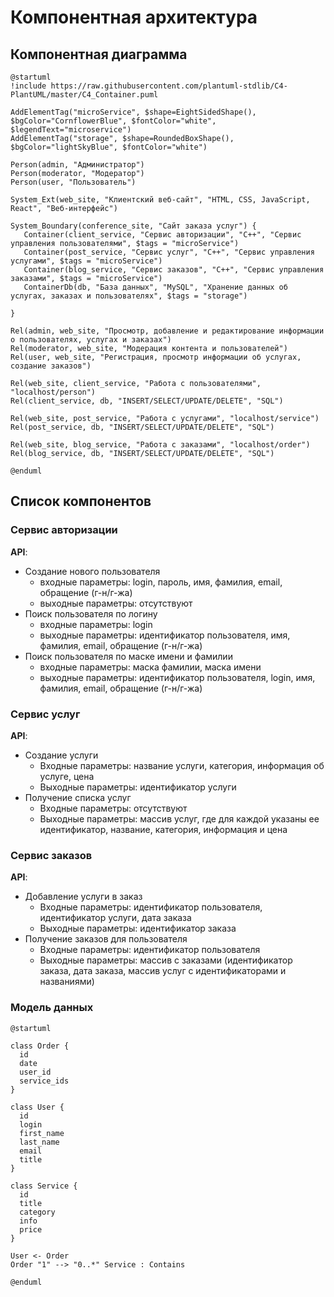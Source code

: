 # Компонентная архитектура
<!-- Состав и взаимосвязи компонентов системы между собой и внешними системами с указанием протоколов, ключевые технологии, используемые для реализации компонентов.
Диаграмма контейнеров C4 и текстовое описание. 
-->
## Компонентная диаграмма

```plantuml
@startuml
!include https://raw.githubusercontent.com/plantuml-stdlib/C4-PlantUML/master/C4_Container.puml

AddElementTag("microService", $shape=EightSidedShape(), $bgColor="CornflowerBlue", $fontColor="white", $legendText="microservice")
AddElementTag("storage", $shape=RoundedBoxShape(), $bgColor="lightSkyBlue", $fontColor="white")

Person(admin, "Администратор")
Person(moderator, "Модератор")
Person(user, "Пользователь")

System_Ext(web_site, "Клиентский веб-сайт", "HTML, CSS, JavaScript, React", "Веб-интерфейс")

System_Boundary(conference_site, "Сайт заказа услуг") {
   Container(client_service, "Сервис авторизации", "C++", "Сервис управления пользователями", $tags = "microService")    
   Container(post_service, "Сервис услуг", "C++", "Сервис управления услугами", $tags = "microService") 
   Container(blog_service, "Сервис заказов", "C++", "Сервис управления заказами", $tags = "microService")   
   ContainerDb(db, "База данных", "MySQL", "Хранение данных об услугах, заказах и пользователях", $tags = "storage")
   
}

Rel(admin, web_site, "Просмотр, добавление и редактирование информации о пользователях, услугах и заказах")
Rel(moderator, web_site, "Модерация контента и пользователей")
Rel(user, web_site, "Регистрация, просмотр информации об услугах, создание заказов")

Rel(web_site, client_service, "Работа с пользователями", "localhost/person")
Rel(client_service, db, "INSERT/SELECT/UPDATE/DELETE", "SQL")

Rel(web_site, post_service, "Работа с услугами", "localhost/service")
Rel(post_service, db, "INSERT/SELECT/UPDATE/DELETE", "SQL")

Rel(web_site, blog_service, "Работа с заказами", "localhost/order")
Rel(blog_service, db, "INSERT/SELECT/UPDATE/DELETE", "SQL")

@enduml
```
## Список компонентов  

### Сервис авторизации
**API**:
-	Создание нового пользователя
      - входные параметры: login, пароль, имя, фамилия, email, обращение (г-н/г-жа)
      - выходные параметры: отсутствуют
-	Поиск пользователя по логину
     - входные параметры:  login
     - выходные параметры: идентификатор пользователя, имя, фамилия, email, обращение (г-н/г-жа)
-	Поиск пользователя по маске имени и фамилии
     - входные параметры: маска фамилии, маска имени
     - выходные параметры: идентификатор пользователя, login, имя, фамилия, email, обращение (г-н/г-жа)

### Сервис услуг
**API**:
- Создание услуги
  - Входные параметры: название услуги, категория, информация об услуге, цена
  - Выходные параметры: идентификатор услуги
- Получение списка услуг
  - Входные параметры: отсутствуют
  - Выходные параметры: массив услуг, где для каждой указаны ее идентификатор, название, категория, информация и цена

### Сервис заказов
**API**:
- Добавление услуги в заказ
  - Входные параметры: идентификатор пользователя, идентификатор услуги, дата заказа
  - Выходные параметры: идентификатор заказа
- Получение заказов для пользователя
  - Входные параметры: идентификатор пользователя
  - Выходные параметры: массив с заказами (идентификатор заказа, дата заказа, массив услуг с идентификаторами и названиями)


### Модель данных
```puml
@startuml

class Order {
  id
  date
  user_id
  service_ids
}

class User {
  id
  login
  first_name
  last_name
  email
  title
}

class Service {
  id
  title
  category
  info
  price
}

User <- Order
Order "1" --> "0..*" Service : Contains

@enduml
```